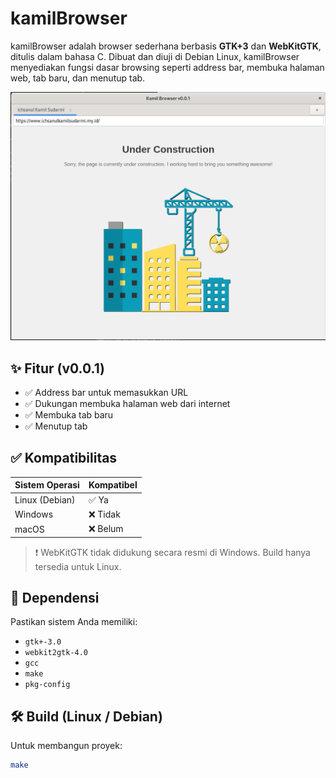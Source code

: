 # kamilBrowser

kamilBrowser adalah browser sederhana berbasis **GTK+3** dan **WebKitGTK**, ditulis dalam bahasa C. Dibuat dan diuji di Debian Linux, kamilBrowser menyediakan fungsi dasar browsing seperti address bar, membuka halaman web, tab baru, dan menutup tab.

![Screenshot kamilBrowser](./assets/preview/preview-v001.png)

## ✨ Fitur (v0.0.1)

- ✅ Address bar untuk memasukkan URL
- ✅ Dukungan membuka halaman web dari internet
- ✅ Membuka tab baru
- ✅ Menutup tab

## ✅ Kompatibilitas

| Sistem Operasi | Kompatibel |
|----------------|------------|
| Linux (Debian) | ✅ Ya       |
| Windows        | ❌ Tidak    |
| macOS          | ❌ Belum    |

> ❗ WebKitGTK tidak didukung secara resmi di Windows. Build hanya tersedia untuk Linux.

## 🧰 Dependensi

Pastikan sistem Anda memiliki:

- `gtk+-3.0`
- `webkit2gtk-4.0`
- `gcc`
- `make`
- `pkg-config`

## 🛠 Build (Linux / Debian)

Untuk membangun proyek:

```bash
make